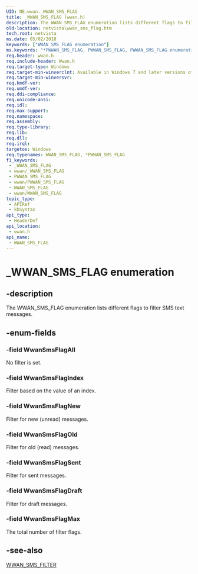 ```yaml
---
UID: NE:wwan._WWAN_SMS_FLAG
title: _WWAN_SMS_FLAG (wwan.h)
description: The WWAN_SMS_FLAG enumeration lists different flags to filter SMS text messages.
old-location: netvista\wwan_sms_flag.htm
tech.root: netvista
ms.date: 05/02/2018
keywords: ["WWAN_SMS_FLAG enumeration"]
ms.keywords: "*PWWAN_SMS_FLAG, PWWAN_SMS_FLAG, PWWAN_SMS_FLAG enumeration pointer [Network Drivers Starting with Windows Vista], WWAN_SMS_FLAG, WWAN_SMS_FLAG enumeration [Network Drivers Starting with Windows Vista], WwanRef_379a284f-534f-4acb-88c7-d60f7627ab32.xml, WwanSmsFlagAll, WwanSmsFlagDraft, WwanSmsFlagIndex, WwanSmsFlagMax, WwanSmsFlagNew, WwanSmsFlagOld, WwanSmsFlagSent, _WWAN_SMS_FLAG, netvista.wwan_sms_flag, wwan/PWWAN_SMS_FLAG, wwan/WWAN_SMS_FLAG, wwan/WwanSmsFlagAll, wwan/WwanSmsFlagDraft, wwan/WwanSmsFlagIndex, wwan/WwanSmsFlagMax, wwan/WwanSmsFlagNew, wwan/WwanSmsFlagOld, wwan/WwanSmsFlagSent"
req.header: wwan.h
req.include-header: Wwan.h
req.target-type: Windows
req.target-min-winverclnt: Available in Windows 7 and later versions of Windows.
req.target-min-winversvr: 
req.kmdf-ver: 
req.umdf-ver: 
req.ddi-compliance: 
req.unicode-ansi: 
req.idl: 
req.max-support: 
req.namespace: 
req.assembly: 
req.type-library: 
req.lib: 
req.dll: 
req.irql: 
targetos: Windows
req.typenames: WWAN_SMS_FLAG, *PWWAN_SMS_FLAG
f1_keywords:
 - _WWAN_SMS_FLAG
 - wwan/_WWAN_SMS_FLAG
 - PWWAN_SMS_FLAG
 - wwan/PWWAN_SMS_FLAG
 - WWAN_SMS_FLAG
 - wwan/WWAN_SMS_FLAG
topic_type:
 - APIRef
 - kbSyntax
api_type:
 - HeaderDef
api_location:
 - wwan.h
api_name:
 - WWAN_SMS_FLAG
---
```


# _WWAN_SMS_FLAG enumeration


## -description

The WWAN_SMS_FLAG enumeration lists different flags to filter SMS text messages.

## -enum-fields

### -field WwanSmsFlagAll

No filter is set.

### -field WwanSmsFlagIndex

Filter based on the value of an index.

### -field WwanSmsFlagNew

Filter for new (unread) messages.

### -field WwanSmsFlagOld

Filter for old (read) messages.

### -field WwanSmsFlagSent

Filter for sent messages.

### -field WwanSmsFlagDraft

Filter for draft messages.

### -field WwanSmsFlagMax

The total number of filter flags.

## -see-also

<a href="/windows-hardware/drivers/ddi/wwan/ns-wwan-_wwan_sms_filter">WWAN_SMS_FILTER</a>
